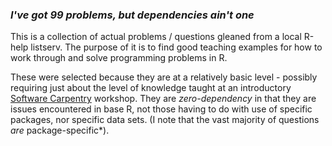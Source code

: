 ### *I've got 99 problems, but dependencies ain't one*

This is a collection of actual problems / questions gleaned from a local R-help listserv.  The purpose of it is to find good teaching examples for how to work through and solve programming problems in R.

These were selected because they are at a relatively basic level - possibly requiring just about the level of knowledge taught at an introductory [Software Carpentry](http://software-carpentry.org) workshop.  They are *zero-dependency* in that they are issues encountered in base R, not those having to do with use of specific packages, nor specific data sets. (I note that the vast majority of questions *are* package-specific*).  
